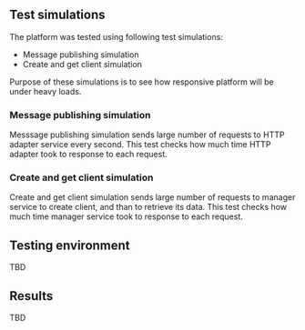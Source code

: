 ## Test simulations

The platform was tested using following test simulations:

- Message publishing simulation
- Create and get client simulation

Purpose of these simulations is to see how responsive platform will be under
heavy loads.

### Message publishing simulation

Messsage publishing simulation sends large number of requests to HTTP adapter
service every second. This test checks how much time HTTP adapter took to 
response to each request.

### Create and get client simulation

Create and get client simulation sends large number of requests to manager
service to create client, and than to retrieve its data. This test checks 
how much time manager service took to response to each request.

## Testing environment

TBD

## Results

TBD